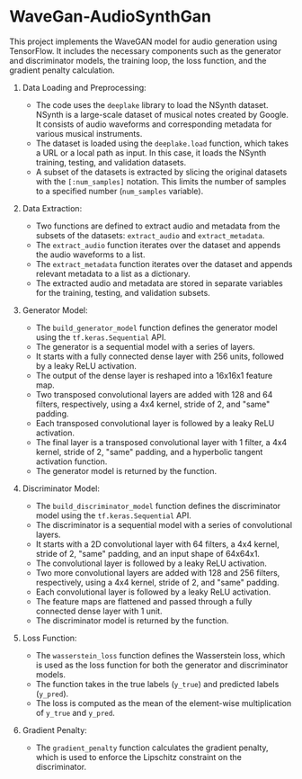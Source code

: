 # WaveGan-AudioSynthGan

This project implements the WaveGAN model for audio generation using TensorFlow. It includes the necessary components such as the generator and discriminator models, the training loop, the loss function, and the gradient penalty calculation.

1. Data Loading and Preprocessing:
   - The code uses the `deeplake` library to load the NSynth dataset. NSynth is a large-scale dataset of musical notes created by Google. It consists of audio waveforms and corresponding metadata for various musical instruments.
   - The dataset is loaded using the `deeplake.load` function, which takes a URL or a local path as input. In this case, it loads the NSynth training, testing, and validation datasets.
   - A subset of the datasets is extracted by slicing the original datasets with the `[:num_samples]` notation. This limits the number of samples to a specified number (`num_samples` variable).

2. Data Extraction:
   - Two functions are defined to extract audio and metadata from the subsets of the datasets: `extract_audio` and `extract_metadata`.
   - The `extract_audio` function iterates over the dataset and appends the audio waveforms to a list.
   - The `extract_metadata` function iterates over the dataset and appends relevant metadata to a list as a dictionary.
   - The extracted audio and metadata are stored in separate variables for the training, testing, and validation subsets.

3. Generator Model:
   - The `build_generator_model` function defines the generator model using the `tf.keras.Sequential` API.
   - The generator is a sequential model with a series of layers.
   - It starts with a fully connected dense layer with 256 units, followed by a leaky ReLU activation.
   - The output of the dense layer is reshaped into a 16x16x1 feature map.
   - Two transposed convolutional layers are added with 128 and 64 filters, respectively, using a 4x4 kernel, stride of 2, and "same" padding.
   - Each transposed convolutional layer is followed by a leaky ReLU activation.
   - The final layer is a transposed convolutional layer with 1 filter, a 4x4 kernel, stride of 2, "same" padding, and a hyperbolic tangent activation function.
   - The generator model is returned by the function.

4. Discriminator Model:
   - The `build_discriminator_model` function defines the discriminator model using the `tf.keras.Sequential` API.
   - The discriminator is a sequential model with a series of convolutional layers.
   - It starts with a 2D convolutional layer with 64 filters, a 4x4 kernel, stride of 2, "same" padding, and an input shape of 64x64x1.
   - The convolutional layer is followed by a leaky ReLU activation.
   - Two more convolutional layers are added with 128 and 256 filters, respectively, using a 4x4 kernel, stride of 2, and "same" padding.
   - Each convolutional layer is followed by a leaky ReLU activation.
   - The feature maps are flattened and passed through a fully connected dense layer with 1 unit.
   - The discriminator model is returned by the function.

5. Loss Function:
   - The `wasserstein_loss` function defines the Wasserstein loss, which is used as the loss function for both the generator and discriminator models.
   - The function takes in the true labels (`y_true`) and predicted labels (`y_pred`).
   - The loss is computed as the mean of the element-wise multiplication of `y_true` and `y_pred`.

6. Gradient Penalty:
   - The `gradient_penalty` function calculates the gradient penalty, which is used to enforce the Lipschitz constraint on the discriminator.
